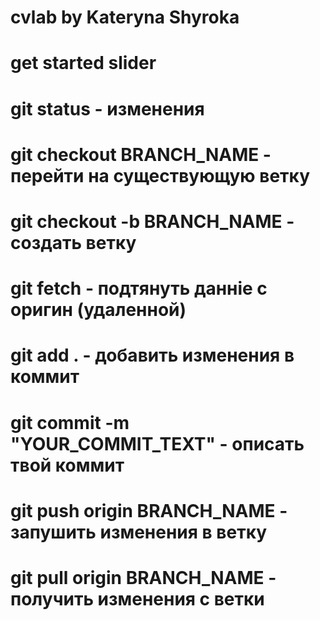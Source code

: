 # cvlab by Kateryna Shyroka
# get started slider


# git status                            - изменения
# git checkout BRANCH_NAME              - перейти на существующую ветку
# git checkout -b BRANCH_NAME           - создать ветку
# git fetch                             - подтянуть данніе с оригин (удаленной)
# git add .                             - добавить изменения в коммит
# git commit -m "YOUR_COMMIT_TEXT"      - описать твой коммит
# git push origin BRANCH_NAME           - запушить изменения в ветку
# git pull origin BRANCH_NAME           - получить изменения с ветки